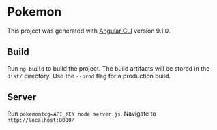 # Pokemon

This project was generated with [Angular CLI](https://github.com/angular/angular-cli) version 9.1.0.

## Build

Run `ng build` to build the project. The build artifacts will be stored in the `dist/` directory. Use the `--prod` flag for a production build.

## Server

Run `pokemontcg=API_KEY node server.js`. Navigate to `http://localhost:8080/`
